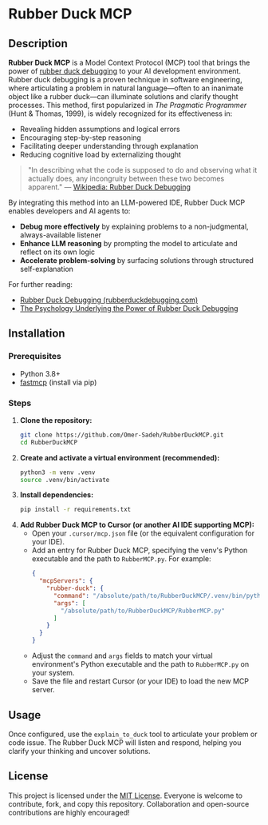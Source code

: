 # Rubber Duck MCP

## Description

**Rubber Duck MCP** is a Model Context Protocol (MCP) tool that brings the power of [rubber duck debugging](https://en.wikipedia.org/wiki/Rubber_duck_debugging) to your AI development environment. Rubber duck debugging is a proven technique in software engineering, where articulating a problem in natural language—often to an inanimate object like a rubber duck—can illuminate solutions and clarify thought processes. This method, first popularized in _The Pragmatic Programmer_ (Hunt & Thomas, 1999), is widely recognized for its effectiveness in:

- Revealing hidden assumptions and logical errors
- Encouraging step-by-step reasoning
- Facilitating deeper understanding through explanation
- Reducing cognitive load by externalizing thought

> "In describing what the code is supposed to do and observing what it actually does, any incongruity between these two becomes apparent." — [Wikipedia: Rubber Duck Debugging](https://en.wikipedia.org/wiki/Rubber_duck_debugging)

By integrating this method into an LLM-powered IDE, Rubber Duck MCP enables developers and AI agents to:

- **Debug more effectively** by explaining problems to a non-judgmental, always-available listener
- **Enhance LLM reasoning** by prompting the model to articulate and reflect on its own logic
- **Accelerate problem-solving** by surfacing solutions through structured self-explanation

For further reading:
- [Rubber Duck Debugging (rubberduckdebugging.com)](https://rubberduckdebugging.com/)
- [The Psychology Underlying the Power of Rubber Duck Debugging](https://pressupinc.com/blog/2014/06/psychology-underlying-power-rubber-duck-debugging/)

## Installation

### Prerequisites
- Python 3.8+
- [fastmcp](https://github.com/osadeh/fastmcp) (install via pip)

### Steps
1. **Clone the repository:**
   ```bash
   git clone https://github.com/Omer-Sadeh/RubberDuckMCP.git
   cd RubberDuckMCP
   ```
2. **Create and activate a virtual environment (recommended):**
   ```bash
   python3 -m venv .venv
   source .venv/bin/activate
   ```
3. **Install dependencies:**
   ```bash
   pip install -r requirements.txt
   ```
4. **Add Rubber Duck MCP to Cursor (or another AI IDE supporting MCP):**
   - Open your `.cursor/mcp.json` file (or the equivalent configuration for your IDE).
   - Add an entry for Rubber Duck MCP, specifying the venv's Python executable and the path to `RubberMCP.py`. For example:
     ```json
     {
       "mcpServers": {
         "rubber-duck": {
           "command": "/absolute/path/to/RubberDuckMCP/.venv/bin/python",
           "args": [
             "/absolute/path/to/RubberDuckMCP/RubberMCP.py"
           ]
         }
       }
     }
     ```
   - Adjust the `command` and `args` fields to match your virtual environment's Python executable and the path to `RubberMCP.py` on your system.
   - Save the file and restart Cursor (or your IDE) to load the new MCP server.

## Usage

Once configured, use the `explain_to_duck` tool to articulate your problem or code issue. The Rubber Duck MCP will listen and respond, helping you clarify your thinking and uncover solutions.

## License

This project is licensed under the [MIT License](LICENSE). Everyone is welcome to contribute, fork, and copy this repository. Collaboration and open-source contributions are highly encouraged! 
